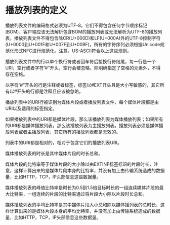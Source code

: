 # 播放列表的定义

播放列表文件的编码格式必须为UTF-8，它们不得包含任何字节顺序标记\(BOM\)，客户端应该无法解析包含BOM的播放列表或无法解析为UTF-8的播放列表，播放列表文件不得包含除CR\(U+000D\)和LF\(U+000A\)外的UTF-8控制字符\(U+0000到U+001F和U+007F到U+009F\)，所有的字符序列必须根据Unicode规范化形式NFC进行规范化。注意，US-ASCII符合以上这些规则。

播放列表文件中的行以单个换行符或者回车符后接换行符结尾，每一行是一个URI，空行或者字符”\#“开头，空行会被忽略，除明确指定了空格的元素外，不得存在空格。

以字符”\#“开头的行是注释或者标签，标签以\#EXT开头且是大小写敏感的，其它所有以\#开头的行都是注释且应该被忽略。

播放列表中的URI行被识别为媒体片段或者播放列表文件，每个媒体片段都是由URI以及适用的标签指定。

如果播放列表中的URI都是媒体片段，那么该播放列表为媒体播放列表；如果所有的URI都是媒体播放列表，那么该播放列表为主播放列表。播放列表必须是媒体播放列表或者主播放列表，其它所有的播放列表都是无效的。

列表中的URI都是相对的，相对于包含它们的播放列表URI。

媒体播放列表的时长是其中媒体片段的时长总和。

媒体片段的比特率等于媒体片段的大小除以由EXTINF标签标识的片段时长，注意，这样计算出来的是媒体片段本身的比特率，并没有加上由传输系统造成的数据量，比如HTTP，TCP，IP头部信息这些数据量。

媒体播放列表的峰值比特率是时长为0.5到1.5倍目标时长的一组连续媒体片段的最大比特率，一组连续的片段的比特率通过将片段大小除以片段时长总和。

媒体播放列表的平均比特率是其中媒体片段大小总和除以媒体播列表的总时长，这样计算出来的是媒体片段本身的平均比特率，并没有加上由传输系统造成的数据量，比如HTTP，TCP，IP头部信息这些数据量。





